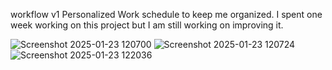 workflow v1
Personalized Work schedule to keep me organized. I spent one week working on this project but I am still working on improving it.

![Screenshot 2025-01-23 120700](https://github.com/user-attachments/assets/08e83aad-a0d7-49b2-a399-e3312d4e0639)
![Screenshot 2025-01-23 120724](https://github.com/user-attachments/assets/32675f5b-df66-4d0a-beae-0640dcc18aac)
![Screenshot 2025-01-23 122036](https://github.com/user-attachments/assets/8f167726-0abe-4f2b-a691-21afdea912ec)
